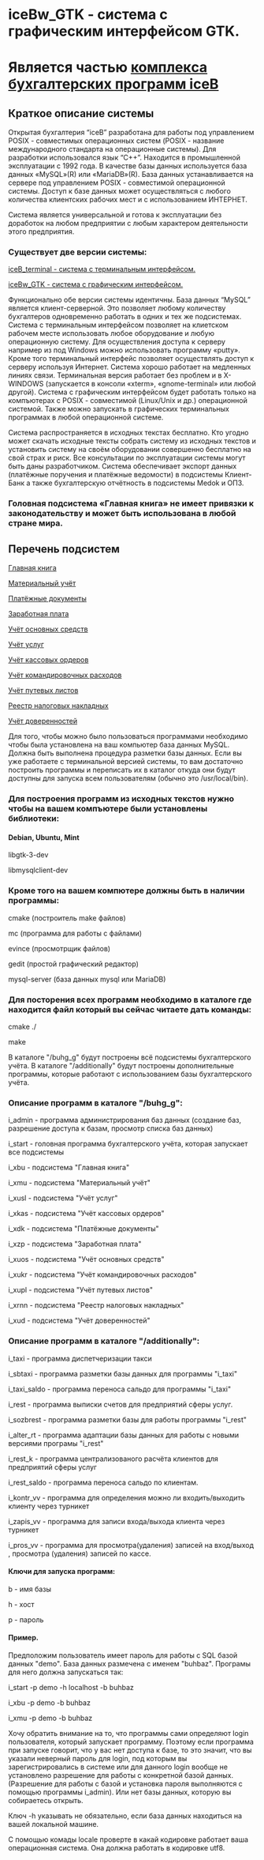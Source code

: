 # iceBw_GTK - система с графическим интерфейсом GTK.

# Является частью [комплекcа бухгалтерских программ iceB](https://iceblinux.github.io/iceB/)

## Краткое описание системы

Открытая бухгалтерия “iceB” разработана для работы под управлением POSIX - совместимых операционных систем (POSIX - название международного стандарта на операционные системы). Для разработки использовался язык “С++”. Находится в промышленной эксплуатации с 1992 года. В качестве базы данных используется база данных «MySQL»(R) или «MariaDB»(R). База данных устанавливается на сервере под управлением POSIX - совместимой операционной системы. Доступ к базе данных может осуществляться с любого количества клиентских рабочих мест и с использованием ИНТЕРНЕТ.

Система является универсальной и готова к эксплуатации без доработок на любом предприятии с любым характером деятельности этого предприятия.

### Существует две версии системы:

[iceB_terminal - система с терминальным интерфейсом.](https://iceblinux.github.io/iceB_teminal/)

[iceBw_GTK - система с графическим интерфейсом.](https://iceblinux.github.io/iceBw_GTK)

Функционально обе версии системы идентичны. База данных “MySQL” является клиент-серверной. Это позволяет любому количеству бухгалтеров одновременно работать в одних и тех же подсистемах. Система с терминальным интерфейсом позволяет на клиетском рабочем месте использовать любое оборудование и любую операционную систему. Для осуществления доступа к серверу например из под Windows можно использовать программу «putty». Кроме того терминальный интерфейс позволяет осуществлять доступ к серверу используя Интернет. Система хорошо работает на медленных линиях связи. Терминальная версия работает без проблем и в X-WINDOWS (запускается в консоли «xterm», «gnome-terminal» или любой другой). Система с графическим интерфейсом будет работать только на компъютерах с POSIX - совместимой (Linux/Unix и др.) операционной системой. Также можно запускать в графических терминальных программах в любой операционной системе.

Система распространяется в исходных текстах бесплатно. Кто угодно может скачать исходные тексты собрать систему из исходных текстов и установить систему на своём оборудовании совершенно бесплатно на свой страх и риск. Все консультации по эксплуатации системы могут быть даны разработчиком. Система обеспечивает экспорт данных (платёжные поручения и платёжные ведомости) в подсистемы Клиент-Банк а также бухгалтерскую отчётность в подсистемы Medok и ОПЗ.

### Головная подсистема «Главная книга» не имеет привязки к законодательству и может быть использована в любой стране мира.

## Перечень подсистем

[Главная книга](https://github.com/iceblinux/iceB/wiki/%D0%93%D0%BB%D0%B0%D0%B2%D0%BD%D0%B0%D1%8F-%D0%BA%D0%BD%D0%B8%D0%B3%D0%B0)

[Материальный учёт](https://github.com/iceblinux/iceB/wiki/%D0%9C%D0%B0%D1%82%D0%B5%D1%80%D0%B8%D0%B0%D0%BB%D1%8C%D0%BD%D1%8B%D0%B9-%D1%83%D1%87%D1%91%D1%82)

[Платёжные документы](https://github.com/iceblinux/iceB/wiki/%D0%9F%D0%BB%D0%B0%D1%82%D1%91%D0%B6%D0%BD%D1%8B%D0%B5-%D0%B4%D0%BE%D0%BA%D1%83%D0%BC%D0%B5%D0%BD%D1%82%D1%8B)

[Заработная плата](https://github.com/iceblinux/iceB/wiki/%D0%97%D0%B0%D1%80%D0%B0%D0%B1%D0%BE%D1%82%D0%BD%D0%B0%D1%8F-%D0%BF%D0%BB%D0%B0%D1%82%D0%B0)

[Учёт основных средств](https://github.com/iceblinux/iceB/wiki/%D0%A3%D1%87%D1%91%D1%82-%D0%BE%D1%81%D0%BD%D0%BE%D0%B2%D0%BD%D1%8B%D1%85-%D1%81%D1%80%D0%B5%D0%B4%D1%81%D1%82%D0%B2)

[Учёт услуг](https://github.com/iceblinux/iceB/wiki/%D0%A3%D1%87%D1%91%D1%82-%D1%83%D1%81%D0%BB%D1%83%D0%B3)

[Учёт кассовых ордеров](https://github.com/iceblinux/iceB/wiki/%D0%A3%D1%87%D1%91%D1%82-%D0%BA%D0%B0%D1%81%D1%81%D0%BE%D0%B2%D1%8B%D1%85-%D0%BE%D1%80%D0%B4%D0%B5%D1%80%D0%BE%D0%B2)

[Учёт командировочных расходов](https://github.com/iceblinux/iceB/wiki/%D0%A3%D1%87%D1%91%D1%82-%D0%BA%D0%BE%D0%BC%D0%B0%D0%BD%D0%B4%D0%B8%D1%80%D0%BE%D0%B2%D0%BE%D1%87%D0%BD%D1%8B%D1%85-%D1%80%D0%B0%D1%81%D1%85%D0%BE%D0%B4%D0%BE%D0%B2)

[Учёт путевых листов](https://github.com/iceblinux/iceB/wiki/%D0%A3%D1%87%D1%91%D1%82-%D0%BF%D1%83%D1%82%D0%B5%D0%B2%D1%8B%D1%85-%D0%BB%D0%B8%D1%81%D1%82%D0%BE%D0%B2)

[Реестр налоговых накладных](https://github.com/iceblinux/iceB/wiki/%D0%A0%D0%B5%D0%B5%D1%81%D1%82%D1%80-%D0%BD%D0%B0%D0%BB%D0%BE%D0%B3%D0%BE%D0%B2%D1%8B%D1%85-%D0%BD%D0%B0%D0%BA%D0%BB%D0%B0%D0%B4%D0%BD%D1%8B%D1%85)

[Учёт доверенностей](https://github.com/iceblinux/iceB/wiki/%D0%A3%D1%87%D1%91%D1%82-%D0%B4%D0%BE%D0%B2%D0%B5%D1%80%D0%B5%D0%BD%D0%BD%D0%BE%D1%81%D1%82%D0%B5%D0%B9)

Для того, чтобы можно было пользоваться программами необходимо чтобы была
установлена на ваш компьютер база данных MySQL. Должна быть выполнена
процедура разметки базы данных. Если вы уже работаете с
терминальной версией системы, то вам достаточно построить программы и
переписать их в каталог откуда они будут доступны для запуска всем
пользователям (обычно это /usr/local/bin).


### Для построения программ из исходных текстов нужно чтобы на вашем компъютере были установлены библиотеки:

#### Debian, Ubuntu, Mint

libgtk-3-dev

libmysqlclient-dev

### Кроме того на вашем компютере должны быть в наличии программы:

cmake        (построитель make файлов)

mc           (программа для работы с файлами)

evince       (просмотрщик файлов)

gedit        (простой графический редактор)

mysql-server (база данных mysql или MariaDB)

### Для посторения всех программ необходимо в каталоге где находится файл который вы сейчас читаете дать команды:

cmake ./

make


В каталоге "/buhg_g" будут построены всё подсистемы бухгалтерского учёта. В
каталоге "/additionally" будут построены дополнительные программы, которые работают
с использованием базы бухгалтерского учёта.

### Описание программ в каталоге "/buhg_g":

i_admin  - программа администрирования баз данных (создание баз, разрешение
           доступа к базам, просмотр списка баз данных)

i_start  - головная программа бухгалтерского учёта, которая запускает все
           подсиcтемы

i_xbu    - подсистема "Главная книга"

i_xmu    - подсистема "Материальный учёт"

i_xusl   - подсистема "Учёт услуг"

i_xkas   - подсистема "Учёт кассовых ордеров"

i_xdk    - подсистема "Платёжные документы"

i_xzp    - подсистема "Заработная плата"

i_xuos   - подсистема "Учёт основных средств"

i_xukr   - подсистема "Учёт командировочных расходов"

i_xupl   - подсистема "Учёт путевых листов"

i_xrnn   - подсистема "Реестр налоговых накладных"

i_xud    - подсистема "Учёт доверенностей"

### Описание программ в каталоге "/additionally":

i_taxi       - программа диспетчеризации такси

i_sbtaxi     - программа разметки базы данных для программы "i_taxi"

i_taxi_saldo - программа переноса сальдо для программы "i_taxi"

i_rest       - программа выписки счетов для предприятий сферы услуг.

i_sozbrest   - программа разметки базы для работы программы "i_rest"

i_alter_rt   - программа адаптации базы данных для работы с новыми версиями
               програмы "i_rest"

i_rest_k     - программа централизованого расчёта клиентов для предприятий
               сферы услуг

i_rest_saldo - программа переноса сальдо по клиентам.

i_kontr_vv   - программа для определения можно ли входить/выходить клиенту
               через турникет

i_zapis_vv   - программа для записи входа/выхода клиента через турникет

i_pros_vv    - программа для просмотра(удаления) записей на вход/выход ,
               просмотра (удаления) записей по кассе.

#### Ключи для запуска программ:

b - имя базы

h - хост

p - пароль

#### Пример.
Предположим пользователь имеет пароль для работы
с SQL базой данных "demo". База данных размечена с именем "buhbaz".
Програмы для него должна запускаться так:

i_start -p demo -h localhost -b buhbaz

i_xbu -p demo -b buhbaz

i_xmu -p demo -b buhbaz

Хочу обратить внимание на то, что программы сами определяют login
пользователя, который запускает программу. Поэтому если программа при
запуске говорит, что у вас нет доступа к базе, то это значит, что вы указали
неверный пароль для login, под которым вы зарегистрировались в системе или
для данного login вообще не установлено разрешение для работы с конкретной
базой данных. (Разрешение для работы с базой и установка пароля выполняются
с помощью программы i_admin). Или нет базы данных, которую вы собираетесь
открыть.

Ключ -h указывать не обязательно, если база данных
находиться на вашей локальной машине.

С помощью комады locale проверте в какай кодировке работает ваша
операционная система. Она должна работать в кодировке utf8.
